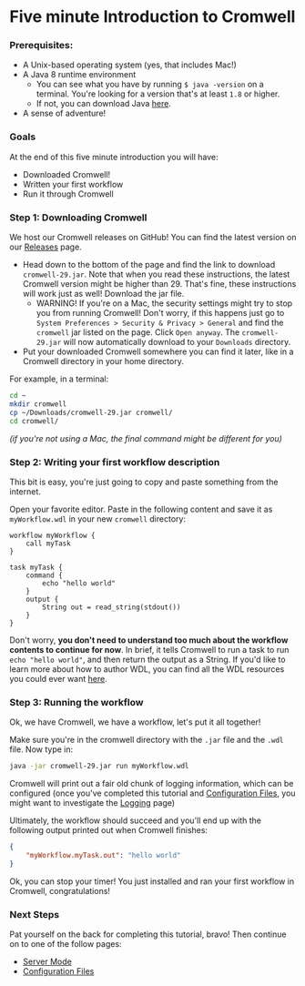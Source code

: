 # Five minute Introduction to Cromwell

### Prerequisites:

* A Unix-based operating system (yes, that includes Mac!)
* A Java 8 runtime environment 
	* You can see what you have by running `$ java -version` on a terminal. You're looking for a version that's at least `1.8` or higher.
	* If not, you can download Java [here](http://www.oracle.com/technetwork/java/javase/downloads/jdk8-downloads-2133151.html).
* A sense of adventure!

### Goals

At the end of this five minute introduction you will have:

- Downloaded Cromwell!
- Written your first workflow
- Run it through Cromwell

### Step 1: Downloading Cromwell

We host our Cromwell releases on GitHub! You can find the latest version on our [Releases](https://github.com/broadinstitute/cromwell/releases/latest) page.

* Head down to the bottom of the page and find the link to download `cromwell-29.jar`. Note that when you read these instructions, the latest Cromwell version might be higher than 29. That's fine, these instructions will work just as well! Download the jar file.
 	 * WARNING! If you're on a Mac, the security settings might try to stop you from running Cromwell! Don't worry, if this happens just go to `System Preferences > Security & Privacy > General` and find the `cromwell` jar listed on the page. Click `Open anyway`. The `cromwell-29.jar` will now automatically download to your `Downloads` directory.
* Put your downloaded Cromwell somewhere you can find it later, like in a Cromwell directory in your home directory.

For example, in a terminal:
```sh
cd ~
mkdir cromwell
cp ~/Downloads/cromwell-29.jar cromwell/
cd cromwell/
```
_(if you're not using a Mac, the final command might be different for you)_


### Step 2: Writing your first workflow description

This bit is easy, you're just going to copy and paste something from the internet.

Open your favorite editor. Paste in the following content and save it as `myWorkflow.wdl` in your new `cromwell` directory:

```wdl
workflow myWorkflow {
	call myTask
}

task myTask {
	command {
		echo "hello world"
	}
	output {
		String out = read_string(stdout())
	}
}
```

Don't worry, **you don't need to understand too much about the workflow contents to continue for now**. In brief, it tells Cromwell to run a task to run `echo "hello world"`, and then return the output as a String. If you'd like to learn more about how to author WDL, you can find all the WDL resources you could ever want [here](https://github.com/openwdl/wdl).

### Step 3: Running the workflow

Ok, we have Cromwell, we have a workflow, let's put it all together! 

Make sure you're in the cromwell directory with the `.jar` file and the `.wdl` file. Now type in:
```sh
java -jar cromwell-29.jar run myWorkflow.wdl
```

Cromwell will print out a fair old chunk of logging information, which can be configured (once you've completed this tutorial and [Configuration Files](ConfigurationFiles), you might want to investigate the [Logging](../Logging) page)

Ultimately, the workflow should succeed and you'll end up with the following output printed out when Cromwell finishes:
```json
{
	"myWorkflow.myTask.out": "hello world"
}
```

Ok, you can stop your timer! You just installed and ran your first workflow in Cromwell, congratulations!

### Next Steps

Pat yourself on the back for completing this tutorial, bravo! Then continue on to one of the follow pages:

* [Server Mode](ServerMode)
* [Configuration Files](ConfigurationFiles)
